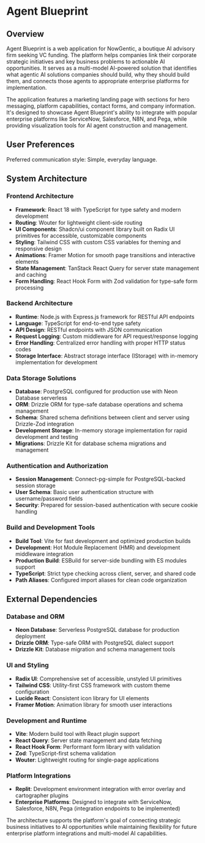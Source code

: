 # Agent Blueprint

## Overview

Agent Blueprint is a web application for NowGentic, a boutique AI advisory firm seeking VC funding. The platform helps companies link their corporate strategic initiatives and key business problems to actionable AI opportunities. It serves as a multi-model AI-powered solution that identifies what agentic AI solutions companies should build, why they should build them, and connects those agents to appropriate enterprise platforms for implementation.

The application features a marketing landing page with sections for hero messaging, platform capabilities, contact forms, and company information. It's designed to showcase Agent Blueprint's ability to integrate with popular enterprise platforms like ServiceNow, Salesforce, N8N, and Pega, while providing visualization tools for AI agent construction and management.

## User Preferences

Preferred communication style: Simple, everyday language.

## System Architecture

### Frontend Architecture
- **Framework**: React 18 with TypeScript for type safety and modern development
- **Routing**: Wouter for lightweight client-side routing
- **UI Components**: Shadcn/ui component library built on Radix UI primitives for accessible, customizable components
- **Styling**: Tailwind CSS with custom CSS variables for theming and responsive design
- **Animations**: Framer Motion for smooth page transitions and interactive elements
- **State Management**: TanStack React Query for server state management and caching
- **Form Handling**: React Hook Form with Zod validation for type-safe form processing

### Backend Architecture
- **Runtime**: Node.js with Express.js framework for RESTful API endpoints
- **Language**: TypeScript for end-to-end type safety
- **API Design**: RESTful endpoints with JSON communication
- **Request Logging**: Custom middleware for API request/response logging
- **Error Handling**: Centralized error handling with proper HTTP status codes
- **Storage Interface**: Abstract storage interface (IStorage) with in-memory implementation for development

### Data Storage Solutions
- **Database**: PostgreSQL configured for production use with Neon Database serverless
- **ORM**: Drizzle ORM for type-safe database operations and schema management
- **Schema**: Shared schema definitions between client and server using Drizzle-Zod integration
- **Development Storage**: In-memory storage implementation for rapid development and testing
- **Migrations**: Drizzle Kit for database schema migrations and management

### Authentication and Authorization
- **Session Management**: Connect-pg-simple for PostgreSQL-backed session storage
- **User Schema**: Basic user authentication structure with username/password fields
- **Security**: Prepared for session-based authentication with secure cookie handling

### Build and Development Tools
- **Build Tool**: Vite for fast development and optimized production builds
- **Development**: Hot Module Replacement (HMR) and development middleware integration
- **Production Build**: ESBuild for server-side bundling with ES modules support
- **TypeScript**: Strict type checking across client, server, and shared code
- **Path Aliases**: Configured import aliases for clean code organization

## External Dependencies

### Database and ORM
- **Neon Database**: Serverless PostgreSQL database for production deployment
- **Drizzle ORM**: Type-safe ORM with PostgreSQL dialect support
- **Drizzle Kit**: Database migration and schema management tools

### UI and Styling
- **Radix UI**: Comprehensive set of accessible, unstyled UI primitives
- **Tailwind CSS**: Utility-first CSS framework with custom theme configuration
- **Lucide React**: Consistent icon library for UI elements
- **Framer Motion**: Animation library for smooth user interactions

### Development and Runtime
- **Vite**: Modern build tool with React plugin support
- **React Query**: Server state management and data fetching
- **React Hook Form**: Performant form library with validation
- **Zod**: TypeScript-first schema validation
- **Wouter**: Lightweight routing for single-page applications

### Platform Integrations
- **Replit**: Development environment integration with error overlay and cartographer plugins
- **Enterprise Platforms**: Designed to integrate with ServiceNow, Salesforce, N8N, Pega (integration endpoints to be implemented)

The architecture supports the platform's goal of connecting strategic business initiatives to AI opportunities while maintaining flexibility for future enterprise platform integrations and multi-model AI capabilities.